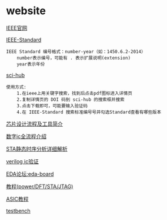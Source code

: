 
# website

[IEEE官网](https://ieeexplore.ieee.org)

[IEEE-Standard](https://standards.ieee.org)

```text
IEEE Standard 编号格式：number-year（如：1450.6.2-2014）
    number表示编号，可能有 . 表示扩展说明(extension)
    year表示年份
```

[sci-hub](https://tool.yovisun.com/scihub)

```text
使用方式:
    1.在ieee上用关键字搜索，找到后点击pdf图标进入详情页
    2.复制详情页的 DOI 码到 sci-hub 的搜索框并搜索
    3.点击下载即可，可能要输入验证码
    4.在 IEEE-Standard 搜索标准编号号并勾选Standard查看有哪些版本
```

[芯片设计流程及工具简介](https://zhuanlan.zhihu.com/p/384854295)

[数字ic全流程介绍](https://zhuanlan.zhihu.com/p/85063131)

[STA静态时序分析详细解析](https://bbs.eetop.cn/thread-876638-1-1.html)

[verilog ic验证](https://www.chipverify.com/)

[EDA论坛:eda-board](https://www.edaboard.com/)

[教程(power/DFT/STA/JTAG)](https://vlsitutorials.com/)

[ASIC教程](https://www.asic-world.com/)

[testbench](http://www.testbench.in/)
